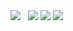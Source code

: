 <!--
[DM](https://www.instagram.com/_honey_hyoni)   
[??](https://honeyhyoni.github.io/honey/)
--!>
<a href="https://www.instagram.com/_honey_hyoni" target="_blank"><img src="https://img.shields.io/badge/Instagram [인스타]-7b7bb0?style=flat-square&logo=Instagram"/></a>
&nbsp;
<a href="https://honeyhyoni.github.io/honey" target="_blank"><img src="https://img.shields.io/badge/Github.io-black?style=flat-square&logo=GitHub"/></a>

<a href="https://github.com/honeyhyoni" target="_blank"><img src="https://img.shields.io/badge/Sub-black?style=flat-square&logo=GitHub"/></a>
    
<a href="https://www.notion.so/Park-Su-Hyeon-ff67044d89484a82bdae681cf089928c" target="_blank"><img src="https://img.shields.io/badge/Sub-black?style=flat-square&logo=notion"/></a>

